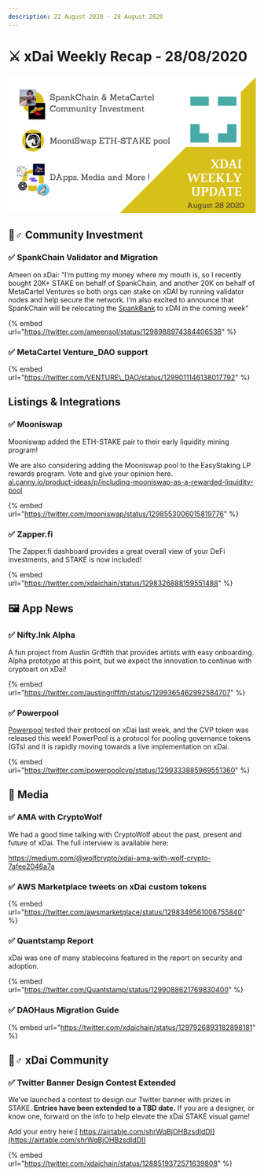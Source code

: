 ```yaml
---
description: 22 August 2020 - 28 August 2020
---
```


# ⚔️ xDai Weekly Recap - 28/08/2020

![](../../../.gitbook/assets/green-and-black-modern-sales-marketing-presentation%20%286%29.png)

## 🙋♂ Community Investment

### ✅ SpankChain Validator and Migration

Ameen on xDai: "I’m putting my money where my mouth is, so I recently bought 20K+ STAKE on behalf of SpankChain, and another 20K on behalf of MetaCartel Ventures so both orgs can stake on xDAI by running validator nodes and help secure the network. I’m also excited to announce that SpankChain will be relocating the [SpankBank](https://bank.spankchain.com/) to xDAI in the coming week"

{% embed url="https://twitter.com/ameensol/status/1298988974384406538" %}

### ✅ MetaCartel Venture\_DAO support

{% embed url="https://twitter.com/VENTURE\_DAO/status/1299011146138017792" %}

## Listings & Integrations

### ✅ Mooniswap

Mooniswap added the ETH-STAKE pair to their early liquidity mining program!

We are also considering adding the Mooniswap pool to the EasyStaking LP rewards program. Vote and give your opinion here.  
[ai.canny.io/product-ideas/p/including-mooniswap-as-a-rewarded-liquidity-pool](https://xdai.canny.io/product-ideas/p/including-mooniswap-as-a-rewarded-liquidity-pool)

{% embed url="https://twitter.com/mooniswap/status/1298553006015819776" %}

### ✅ Zapper.fi

The Zapper.fi dashboard provides a great overall view of your DeFi investments, and STAKE is now included!

{% embed url="https://twitter.com/xdaichain/status/1298326888159551488" %}

## 🖼 App News

### ✅ Nifty.Ink Alpha

A fun project from Austin Griffith that provides artists with easy onboarding. Alpha prototype at this point, but we expect the innovation to continue with cryptoart on xDai!

{% embed url="https://twitter.com/austingriffith/status/1299365462992584707" %}

### ✅ Powerpool

[Powerpool](https://powerpool.finance/) tested their protocol on xDai last week, and the CVP token was released this week! PowerPool is a protocol for pooling governance tokens \(GTs\) and it is rapidly moving towards a live implementation on xDai.

{% embed url="https://twitter.com/powerpoolcvp/status/1299333885969551360" %}

## 📰 Media

### ✅ AMA with CryptoWolf

We had a good time talking with CryptoWolf about the past, present and future of xDai. The full interview is available here:  
  
[https://medium.com/@wolfcrypto/xdai-ama-with-wolf-crypto-7afee2046a7a ](https://medium.com/@wolfcrypto/xdai-ama-with-wolf-crypto-7afee2046a7a%20%20) 

### ✅ AWS Marketplace tweets on xDai custom tokens

{% embed url="https://twitter.com/awsmarketplace/status/1298349561006755840" %}

### ✅ Quantstamp Report

xDai was one of many stablecoins featured in the report on security and adoption.

{% embed url="https://twitter.com/Quantstamp/status/1299088621769830400" %}

### ✅ DAOHaus Migration Guide

{% embed url="https://twitter.com/xdaichain/status/1297926893182898181" %}

## 🦸♂ xDai Community

### ✅ Twitter Banner Design Contest Extended

We’ve launched a contest to design our Twitter banner with prizes in STAKE. **Entries have been extended to a TBD date.** If you are a designer, or know one, forward on the info to help elevate the xDai STAKE visual game!   
  
Add your entry here:[ https://airtable.com/shrWqBjOHBzsdIdDI](https://airtable.com/shrWqBjOHBzsdIdDI)

{% embed url="https://twitter.com/xdaichain/status/1288519372571639808" %}

